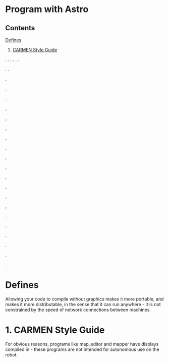 
# Program with Astro

## Contents

[Defines](#defines)

1. [CARMEN Style Guide](#carmen-style-guide)

. 
.
.
.
.
.

.
.



.



.

.

,


,


,


,


,


,


,

,


,



,


,




.



.


.

.


.


.

# Defines

Allowing your code to compile without graphics makes it more portable, and makes it more distributable, in the sense that it can run anywhere - it is not constrained by the speed of network connections between machines.


# <a name="carmen-style-guide"></a>1. CARMEN Style Guide

For obvious reasons, programs like map_editor and mapper have displays compiled in - these programs are not intended for autonomous use on the robot.


